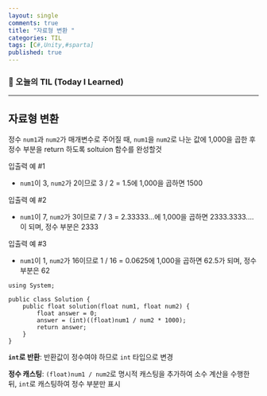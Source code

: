 ```yaml
---
layout: single
comments: true
title: "자료형 변환 "
categories: TIL
tags: [C#,Unity,#sparta]
published: true
---
```






### 📆 오늘의 TIL (Today I Learned)

---

## 자료형 변환

정수 `num1`과 `num2`가 매개변수로 주어질 때, `num1`을 `num2`로 나눈 값에 1,000을 곱한 후 정수 부분을 return 하도록 soltuion 함수를 완성할것



입출력 예 #1

- `num1`이 3, `num2`가 2이므로 3 / 2 = 1.5에 1,000을 곱하면 1500

입출력 예 #2

- `num1`이 7, `num2`가 3이므로 7 / 3 = 2.33333...에 1,000을 곱하면 2333.3333.... 이 되며, 정수 부분은 2333

입출력 예 #3

- `num1`이 1, `num2`가 16이므로 1 / 16 = 0.0625에 1,000을 곱하면 62.5가 되며, 정수 부분은 62

```
using System;

public class Solution {
    public float solution(float num1, float num2) {
        float answer = 0;
        answer = (int)((float)num1 / num2 * 1000);
        return answer;
    }
}
```

**`int`로 반환**: 반환값이 정수여야 하므로 `int` 타입으로 변경

**정수 캐스팅**: `(float)num1 / num2`로 명시적 캐스팅을 추가하여 소수 계산을 수행한 뒤, `int`로 캐스팅하여 정수 부분만 표시